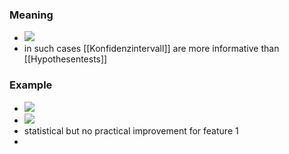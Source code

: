 ### Meaning
+ ![](../../z_images/Pasted%20image%2020230115134729.png)
+ in such cases [[Konfidenzintervall]] are more informative than [[Hypothesentests]]

### Example
+ ![](../../z_images/Pasted%20image%2020230115134843.png)
+ ![](../../z_images/Pasted%20image%2020230115135035.png)
+ statistical but no practical improvement for feature 1
+ 